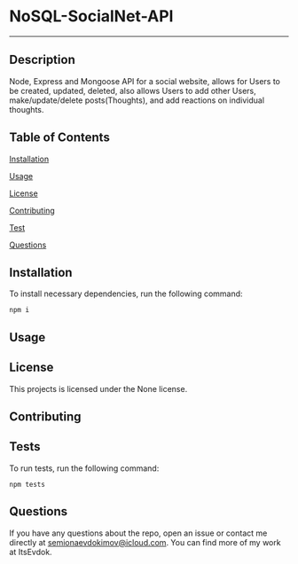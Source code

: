 
# NoSQL-SocialNet-API
---


## Description

Node, Express and Mongoose API for a social website, allows for Users to be created, updated, deleted, also allows Users to add other Users, make/update/delete posts(Thoughts), and add reactions on individual thoughts.

## Table of Contents

[Installation](#installation)

[Usage](#usage)

[License](#license)

[Contributing](#contributing)

[Test](#test)

[Questions](#questions)

## Installation

To install necessary dependencies, run the following command:

    npm i

## Usage



## License

This projects is licensed under the None license.

## Contributing


## Tests

To run tests, run the following command:

    npm tests
    
## Questions 

If you have any questions about the repo, open an issue or contact me directly at semionaevdokimov@icloud.com. You can find more of my work at ItsEvdok.
